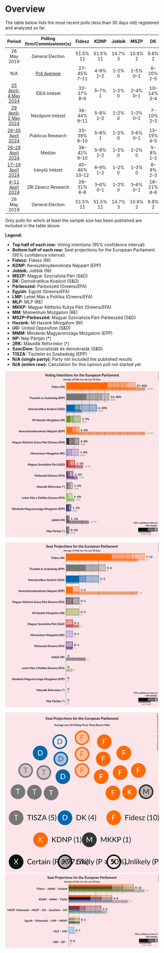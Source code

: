# Overview

The table below lists the most recent polls (less than 30 days old) registered and analyzed so far.

| Period     | Polling firm/Commissioner(s) | Fidesz | KDNP | Jobbik | MSZP | DK | Párbeszéd | Együtt | LMP | MLP | MKKP | MM | MSZP–Párbeszéd | Hazánk | UO | MMM | NP | 2RK | SzocDem | TISZA |
|:----------:|:----------------------------:|:--:|:--:|:--:|:--:|:--:|:--:|:--:|:--:|:--:|:--:|:--:|:--:|:--:|:--:|:--:|:--:|:--:|:--:|:--:|
| 26 May 2019 | General Election | 51.5% <br> 11 | 51.5% <br> 11 | 14.7% <br> 3 | 10.9% <br> 2 | 9.8% <br> 2 | 7.2% <br> 1 | 7.2% <br> 0 | 5.0% <br> 1 | 0.0% <br> 0 | 0.0% <br> 0 | 0.0% <br> 0 | 18.2% <br> 3 | 0.0% <br> 0 | 0.0% <br> 0 | 0.0% <br> 0 | 0.0% <br> 0 | 0.0% <br> 0 | 0.0% <br> 0 | 0.0% <br> 0 |
| N/A | [Poll Average](average.html) | 27–45% <br> 7–11 | 4–8% <br> 1–2 | 1–2% <br> 0 | 1–5% <br> 0–1 | 6–20% <br> 2–5 | 1–4% <br> 0–1 | N/A <br> N/A | 0–4% <br> 0 | N/A <br> N/A | 2–8% <br> 0–2 | 1–8% <br> 0–1 | N/A <br> N/A | 2–9% <br> 0–2 | N/A <br> N/A | 1–3% <br> 0 | 0–3% <br> 0 | 1–4% <br> 0 | N/A <br> N/A | 13–28% <br> 3–6 |
| [25 April–4 May 2024](2024-05-04-IDEAIntézet.html) | IDEA Intézet | 32–37% <br> 8–9 | 5–7% <br> 1 | 1–2% <br> 0 | 2–4% <br> 0–1 | 10–14% <br> 3–4 | 2–3% <br> 0–1 | N/A <br> N/A | 0–1% <br> 0 | N/A <br> N/A | 4–6% <br> 1 | 3–5% <br> 0–1 | N/A <br> N/A | 3–5% <br> 0–1 | N/A <br> N/A | 1–2% <br> 0 | 1–3% <br> 0 | 2–4% <br> 0 | N/A <br> N/A | 19–23% <br> 4–6 |
| [29 April–2 May 2024](2024-05-02-NézőpontIntézet.html) | Nézőpont Intézet | 38–44% <br> 9–11 | 5–8% <br> 1–2 | 1–2% <br> 0 | 1–3% <br> 0–1 | 7–10% <br> 2–3 | 1–3% <br> 0 | N/A <br> N/A | 1–2% <br> 0 | N/A <br> N/A | 6–9% <br> 1–2 | 1–2% <br> 0 | N/A <br> N/A | 4–7% <br> 1 | N/A <br> N/A | 1–2% <br> 0 | 0–1% <br> 0 | 2–4% <br> 0–1 | N/A <br> N/A | 18–24% <br> 4–5 |
| [26–30 April 2024](2024-04-30-PublicusResearch.html) | Publicus Research | 33–39% <br> 8–10 | 5–8% <br> 1 | 1–2% <br> 0 | 3–6% <br> 0–1 | 15–19% <br> 4–5 | 2–4% <br> 0–1 | N/A <br> N/A | 1–2% <br> 0 | N/A <br> N/A | 1–3% <br> 0 | 2–4% <br> 0–1 | N/A <br> N/A | 3–5% <br> 0–1 | N/A <br> N/A | N/A <br> N/A | N/A <br> N/A | N/A <br> N/A | N/A <br> N/A | 20–26% <br> 4–6 |
| [26–29 April 2024](2024-04-29-Medián.html) | Medián | 36–42% <br> 9–10 | 5–8% <br> 1–2 | 1–2% <br> 0 | 1–2% <br> 0 | 5–8% <br> 1–2 | 1–2% <br> 0 | N/A <br> N/A | 1–2% <br> 0 | N/A <br> N/A | 5–8% <br> 1 | 3–5% <br> 0–1 | N/A <br> N/A | 3–5% <br> 0–1 | N/A <br> N/A | 1–3% <br> 0 | 1–2% <br> 0 | 1–3% <br> 0 | N/A <br> N/A | 22–28% <br> 5–6 |
| [17–19 April 2024](2024-04-19-IránytűIntézet.html) | Iránytű Intézet | 40–46% <br> 10–12 | 6–9% <br> 1–2 | 1–2% <br> 0 | 1–3% <br> 0 | 6–9% <br> 2–3 | 1–2% <br> 0 | N/A <br> N/A | N/A <br> N/A | N/A <br> N/A | 3–5% <br> 0–1 | 2–4% <br> 0–1 | N/A <br> N/A | 2–4% <br> 0–1 | N/A <br> N/A | N/A <br> N/A | N/A <br> N/A | 1–3% <br> 0 | N/A <br> N/A | 23–29% <br> 6–7 |
| [4–11 April 2024](2024-04-11-ZRIZáveczResearch.html) | ZRI Závecz Research | 26–31% <br> 6–8 | 3–6% <br> 0–1 | 1–2% <br> 0 | 3–6% <br> 0–1 | 16–21% <br> 4–6 | 2–5% <br> 0–1 | N/A <br> N/A | 2–4% <br> 0–1 | N/A <br> N/A | 4–7% <br> 1 | 6–9% <br> 1–2 | N/A <br> N/A | 6–10% <br> 1–2 | N/A <br> N/A | N/A <br> N/A | N/A <br> N/A | N/A <br> N/A | N/A <br> N/A | 12–16% <br> 3–4 |
| 26 May 2019 | General Election | 51.5% <br> 11 | 51.5% <br> 11 | 14.7% <br> 3 | 10.9% <br> 2 | 9.8% <br> 2 | 7.2% <br> 1 | 7.2% <br> 0 | 5.0% <br> 1 | 0.0% <br> 0 | 0.0% <br> 0 | 0.0% <br> 0 | 18.2% <br> 3 | 0.0% <br> 0 | 0.0% <br> 0 | 0.0% <br> 0 | 0.0% <br> 0 | 0.0% <br> 0 | 0.0% <br> 0 | 0.0% <br> 0 |

Only polls for which at least the sample size has been published are included in the table above.

**Legend:**
+ **Top half of each row:** Voting intentions (95% confidence interval)
+ **Bottom half of each row:** Seat projections for the European Parliament (95% confidence interval)
+ **Fidesz:** Fidesz (NI)
+ **KDNP:** Kereszténydemokrata Néppárt (EPP)
+ **Jobbik:** Jobbik (NI)
+ **MSZP:** Magyar Szocialista Párt (S&D)
+ **DK:** Demokratikus Koalíció (S&D)
+ **Párbeszéd:** Párbeszéd (Greens/EFA)
+ **Együtt:** Együtt (Greens/EFA)
+ **LMP:** Lehet Más a Politika (Greens/EFA)
+ **MLP:** MLP (RE)
+ **MKKP:** Magyar Kétfarkú Kutya Párt (Greens/EFA)
+ **MM:** Momentum Mozgalom (RE)
+ **MSZP–Párbeszéd:** Magyar Szocialista Párt–Párbeszéd (S&D)
+ **Hazánk:** Mi Hazánk Mozgalom (NI)
+ **UO:** United Opposition (S&D)
+ **MMM:** Mindenki Magyarországa Mozgalom (EPP)
+ **NP:** Nép Pártján (*)
+ **2RK:** Második Reformkor (*)
+ **SzocDem:** Szocialisták és demokraták (S&D)
+ **TISZA:** Tisztelet és Szabadság (EPP)
+ **N/A (single party):** Party not included the published results
+ **N/A (entire row):** Calculation for this opinion poll not started yet


![Graph with voting intentions not yet produced](average.png "Voting Intentions")

![Graph with seats not yet produced](average-seats.png "Seats")

![Graph with seating plan not yet produced](average-seating-plan.png "Seating Plan")
![Graph with coalitions seats not yet produced](average-coalitions-seats.png "Coalitions Seats")
